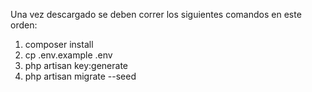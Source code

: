 Una vez descargado se deben correr los siguientes comandos en este orden:

 1. composer install
 2. cp .env.example .env
 3. php artisan key:generate
 4. php artisan migrate --seed
